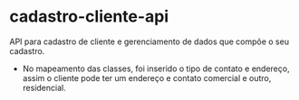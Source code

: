 # cadastro-cliente-api
API para cadastro de cliente e gerenciamento de dados que compõe o seu cadastro.

* No mapeamento das classes, foi inserido o tipo de contato e endereço, assim o cliente pode ter um endereço e contato comercial e outro, residencial.
